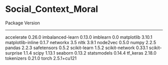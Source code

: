 # Social_Context_Moral


Package                        Version
------------------------------ --------------
accelerate                     0.26.0
imbalanced-learn               0.13.0
imblearn                       0.0
matplotlib                     3.10.1
matplotlib-inline              0.1.7
networkx                       3.5
nltk                           3.9.1
node2vec                       0.5.0
numpy                          2.2.5
pandas                         2.2.3
safetensors                    0.5.2
scikit-learn                   1.5.2
scikit-network                 0.33.1
scikit-surprise                1.1.4
scipy                          1.13.1
seaborn                        0.13.2
statsmodels                    0.14.4
tf_keras                       2.18.0
tokenizers                     0.21.0
torch                          2.5.1+cu121

